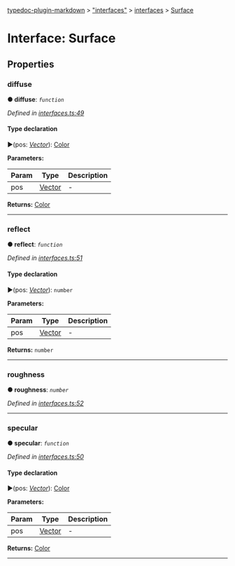 [typedoc-plugin-markdown](../README.md) > ["interfaces"](../modules/_interfaces_.md) > [interfaces](../modules/_interfaces_.interfaces.md) > [Surface](../interfaces/_interfaces_.interfaces.surface.md)



# Interface: Surface


## Properties
<a id="diffuse"></a>

###  diffuse

**●  diffuse**:  *`function`* 

*Defined in [interfaces.ts:49](https://github.com/tgreyjs/typedoc-plugin-markdown/blob/bb94e89/tests/src/interfaces.ts#L49)*


#### Type declaration
►(pos: *[Vector](../classes/_interfaces_.vector.md)*): [Color](../classes/_interfaces_.color.md)



**Parameters:**

| Param | Type | Description |
| ------ | ------ | ------ |
| pos | [Vector](../classes/_interfaces_.vector.md)   |  - |





**Returns:** [Color](../classes/_interfaces_.color.md)






___

<a id="reflect"></a>

###  reflect

**●  reflect**:  *`function`* 

*Defined in [interfaces.ts:51](https://github.com/tgreyjs/typedoc-plugin-markdown/blob/bb94e89/tests/src/interfaces.ts#L51)*


#### Type declaration
►(pos: *[Vector](../classes/_interfaces_.vector.md)*): `number`



**Parameters:**

| Param | Type | Description |
| ------ | ------ | ------ |
| pos | [Vector](../classes/_interfaces_.vector.md)   |  - |





**Returns:** `number`






___

<a id="roughness"></a>

###  roughness

**●  roughness**:  *`number`* 

*Defined in [interfaces.ts:52](https://github.com/tgreyjs/typedoc-plugin-markdown/blob/bb94e89/tests/src/interfaces.ts#L52)*





___

<a id="specular"></a>

###  specular

**●  specular**:  *`function`* 

*Defined in [interfaces.ts:50](https://github.com/tgreyjs/typedoc-plugin-markdown/blob/bb94e89/tests/src/interfaces.ts#L50)*


#### Type declaration
►(pos: *[Vector](../classes/_interfaces_.vector.md)*): [Color](../classes/_interfaces_.color.md)



**Parameters:**

| Param | Type | Description |
| ------ | ------ | ------ |
| pos | [Vector](../classes/_interfaces_.vector.md)   |  - |





**Returns:** [Color](../classes/_interfaces_.color.md)






___



